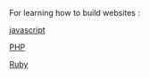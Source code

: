For learning how to build websites :

[javascript](../../planguage/javascript.md)

[PHP](../../planguage/php.md)

[Ruby](../../planguage/ruby.md)

